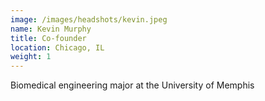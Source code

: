 ```yaml
---
image: /images/headshots/kevin.jpeg
name: Kevin Murphy
title: Co-founder
location: Chicago, IL
weight: 1
---
```

Biomedical engineering major at the University of Memphis
